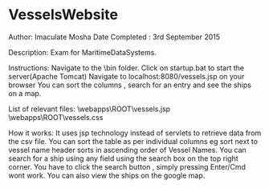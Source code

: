 # VesselsWebsite

Author: Imaculate Mosha
Date Completed : 3rd September 2015

Description:
Exam for MaritimeDataSystems.

Instructions:
Navigate to the \bin folder.
Click on startup.bat to start the server(Apache Tomcat)
Navigate to localhost:8080/vessels.jsp on your browser
You can sort the columns , search for an entry and see the ships on a map. 


List of relevant files:
\webapps\ROOT\vessels.jsp
\webapps\ROOT\vessels.css

How it works:
It uses jsp technology instead of servlets to retrieve data from the csv file. 
You can sort the table as per individual columns eg sort next to vessel name header sorts in ascending order of Vessel Names.
You can search for a ship using any field using the search box on the top right corner. You have to click the search button , simply pressing Enter/Cmd wont work. 
You can also view the ships on the google map. 



